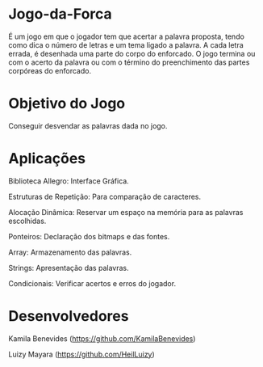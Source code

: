 # Jogo-da-Forca
É um jogo em que o jogador tem que acertar a palavra proposta, tendo como dica o número de letras e um tema ligado a palavra. A cada letra errada, é desenhada uma parte do corpo do enforcado. O jogo termina ou com o acerto da palavra ou com o término do preenchimento das partes corpóreas do enforcado.

# Objetivo do Jogo
Conseguir desvendar as palavras dada no jogo.

# Aplicações

Biblioteca Allegro: Interface Gráfica.

Estruturas de Repetição: Para comparação de caracteres.

Alocação Dinâmica: Reservar um espaço na memória para as palavras escolhidas.

Ponteiros: Declaração dos bitmaps e das fontes.

Array: Armazenamento das palavras.

Strings: Apresentação das palavras.

Condicionais: Verificar acertos e erros do jogador.

# Desenvolvedores
Kamila Benevides (https://github.com/KamilaBenevides)

Luizy Mayara (https://github.com/HeilLuizy)
